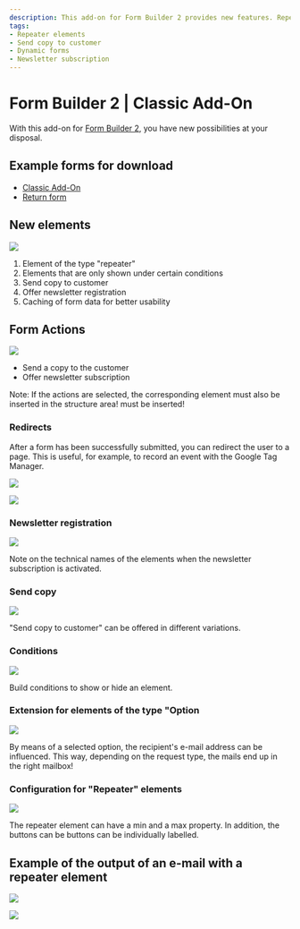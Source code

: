 ```yaml
---
description: This add-on for Form Builder 2 provides new features. Repeater elements, send copy to customer, dynamic forms, newsletter subscription and much more.
tags:
- Repeater elements
- Send copy to customer
- Dynamic forms
- Newsletter subscription
---
```


# Form Builder 2 | Classic Add-On

With this add-on for [Form Builder 2](../MoorlForms/index.md), you have new possibilities at your disposal.

## Example forms for download

- [Classic Add-On](examples/classic-add-on.json)
- [Return form](examples/return-form.json)

## New elements

![](images/fbc-01.jpg)

1. Element of the type "repeater"
2. Elements that are only shown under certain conditions
3. Send copy to customer
4. Offer newsletter registration
5. Caching of form data for better usability

## Form Actions

![](images/fbc-02.jpg)

- Send a copy to the customer
- Offer newsletter subscription

Note: If the actions are selected, the corresponding element must also be inserted in the structure area!
must be inserted!

### Redirects

After a form has been successfully submitted, you can redirect the user to a page. This is useful, for example, to record an event with the Google Tag Manager.

![](images/forms-classic-redirect-01.jpg)

![](images/forms-classic-redirect-02.jpg)

### Newsletter registration

![](images/fbc-03.jpg)

Note on the technical names of the elements when the newsletter subscription is activated.

### Send copy

![](images/fbc-04.jpg)

"Send copy to customer" can be offered in different variations.

### Conditions

![](images/fbc-05.jpg)

Build conditions to show or hide an element.

### Extension for elements of the type "Option

![](images/fbc-06.jpg)

By means of a selected option, the recipient's e-mail address can be influenced.
This way, depending on the request type, the mails end up in the right mailbox!

### Configuration for "Repeater" elements

![](images/fbc-07.jpg)

The repeater element can have a min and a max property. In addition, the buttons can be
buttons can be individually labelled.

## Example of the output of an e-mail with a repeater element

![](images/fbc-08.jpg)

![](images/fbc-09.jpg)